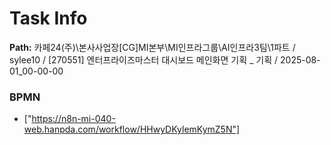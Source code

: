 # Task Info

**Path:** 카페24(주)\본사사업장\[CG]MI본부\MI인프라그룹\AI인프라3팀\1파트 / sylee10 / [270551] 엔터프라이즈마스터 대시보드 메인화면 기획 _ 기획 / 2025-08-01_00-00-00

### BPMN
- ["https://n8n-mi-040-web.hanpda.com/workflow/HHwyDKylemKymZ5N"]


